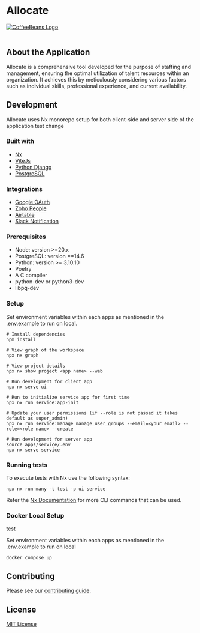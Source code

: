 # Allocate

<a href="https://coffeebeans.io/">
    <img alt="CoffeeBeans Logo" src="https://coffeebeans.io/images/home/cbLogoNew.svg">
</a>
<br></br>

## About the Application

Allocate is a comprehensive tool developed for the purpose of staffing and management, ensuring the optimal utilization of talent resources within an organization. It achieves this by meticulously considering various factors such as individual skills, professional experience, and current availability.

## Development

Allocate uses Nx monorepo setup for both client-side and server side of the application
test change
### Built with

- [Nx](https://nx.dev/)
- [ViteJs](https://vitejs.dev/)
- [Python Django](https://www.djangoproject.com/)
- [PostgreSQL](https://www.postgresql.org/)

### Integrations

- [Google OAuth](https://developers.google.com/identity/protocols/oauth2)
- [Zoho People](https://www.zoho.com/people/api/overview.html)
- [Airtable](https://support.airtable.com/docs/api)
- [Slack Notification](https://api.slack.com/)

### Prerequisites

- Node: version >=20.x
- PostgreSQL: version ==14.6
- Python: version >= 3.10.10
- Poetry
- A C compiler
- python-dev or python3-dev
- libpq-dev

### Setup

Set environment variables within each apps as mentioned in the .env.example to run on local.

```
# Install dependencies
npm install

# View graph of the workspace
npx nx graph

# View project details
npx nx show project <app name> --web

# Run development for client app
npx nx serve ui

# Run to initialize service app for first time
npx nx run service:app-init

# Update your user permissions (if --role is not passed it takes default as super_admin)
npx nx run service:manage manage_user_groups --email=<your email> --role=<role name> --create

# Run development for server app
source apps/service/.env
npx nx serve service
```

### Running tests

To execute tests with Nx use the following syntax:

```
npx nx run-many -t test -p ui service
```

Refer the [Nx Documentation](https://nx.dev/nx-api) for more CLI commands that can be used.

### Docker Local Setup
test

Set environment variables within each apps as mentioned in the .env.example to run on local

```
docker compose up
```

## Contributing

Please see our [contributing guide](/CONTRIBUTING.md).

## License
[MIT License](/LICENSE)